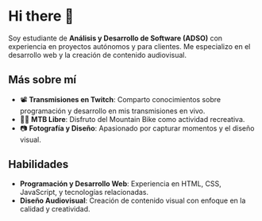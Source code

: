 # Hi there 👋

Soy estudiante de **Análisis y Desarrollo de Software (ADSO)** con experiencia en proyectos autónomos y para clientes. Me especializo en el desarrollo web y la creación de contenido audiovisual.

## Más sobre mí

- 📽 **Transmisiones en Twitch**: Comparto conocimientos sobre programación y desarrollo en mis transmisiones en vivo.
- 🚴‍♀️ **MTB Libre**: Disfruto del Mountain Bike como actividad recreativa.
- 📷 **Fotografía y Diseño**: Apasionado por capturar momentos y el diseño visual.

## Habilidades

- **Programación y Desarrollo Web**: Experiencia en HTML, CSS, JavaScript, y tecnologías relacionadas.
- **Diseño Audiovisual**: Creación de contenido visual con enfoque en la calidad y creatividad.




<!--
**BrayanJse/BrayanJse** is a ✨ _special_ ✨ repository because its `README.md` (this file) appears on your GitHub profile.

Here are some ideas to get you started:

- 🔭 I’m currently working on ...
- 🌱 I’m currently learning ...
- 👯 I’m looking to collaborate on ...
- 🤔 I’m looking for help with ...
- 💬 Ask me about ...
- 📫 How to reach me: ...
- 😄 Pronouns: ...
- ⚡ Fun fact: ...
-->
